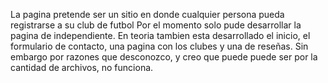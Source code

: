 La pagina pretende ser un sitio en donde cualquier persona pueda registrarse a su club de futbol 
Por el momento solo pude desarrollar la pagina de independiente. En teoria tambien esta desarrollado el inicio, el formulario de contacto, una pagina con los clubes y una de reseñas. 
Sin embargo por razones que desconozco, y creo que puede puede ser por la cantidad de archivos, no funciona. 
